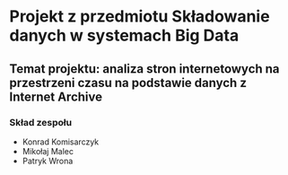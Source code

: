 # Projekt z przedmiotu Składowanie danych w systemach Big Data 


## Temat projektu: analiza stron internetowych na przestrzeni czasu na podstawie danych z Internet Archive


### Skład zespołu
- Konrad Komisarczyk    
- Mikołaj Malec     
- Patryk Wrona       
